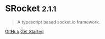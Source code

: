 # SRocket <small>2.1.1</small>

> A typescript based socket.io framework.

[GitHub](https://github.com/FetzenRndy/SRocket)
[Get Started](/#srocket)

